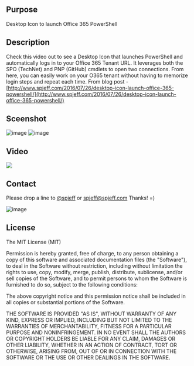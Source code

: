 ## Purpose
Desktop Icon to launch Office 365 PowerShell


## Description
Check this video out to see a Desktop Icon that launches PowerShell and automatically logs in to your Office 365 Tenant URL.   It leverages both the SPO (TechNet) and PNP (GitHub) cmdlets to open two connections.   From here, you can easily work on your O365 tenant without having to memorize login steps and repeat each time.  From blog post - [http://www.spjeff.com/2016/07/26/desktop-icon-launch-office-365-powershell/](http://www.spjeff.com/2016/07/26/desktop-icon-launch-office-365-powershell/)

## Sceenshot
![image](http://www.spjeff.com/wp-content/ftp_uploads/48900ff24251_D30B/image.png)
![image](http://www.spjeff.com/wp-content/ftp_uploads/48900ff24251_D30B/2016-07-26_14-42-35.png)

## Video
[![](https://raw.githubusercontent.com/spjeff/office365/master/office365-desktop-icon/video_thumb.png)](https://vimeo.com/176372983 "VIDEO - Desktop Icon to launch Office 365 PowerShell")

## Contact
Please drop a line to [@spjeff](https://twitter.com/spjeff) or [spjeff@spjeff.com](mailto:spjeff@spjeff.com)
Thanks!  =)

![image](http://img.shields.io/badge/first--timers--only-friendly-blue.svg?style=flat-square)


## License

The MIT License (MIT)

Permission is hereby granted, free of charge, to any person obtaining a copy of this software and associated documentation files (the "Software"), to deal in the Software without restriction, including without limitation the rights to use, copy, modify, merge, publish, distribute, sublicense, and/or sell copies of the Software, and to permit persons to whom the Software is furnished to do so, subject to the following conditions:

The above copyright notice and this permission notice shall be included in all copies or substantial portions of the Software.

THE SOFTWARE IS PROVIDED "AS IS", WITHOUT WARRANTY OF ANY KIND, EXPRESS OR IMPLIED, INCLUDING BUT NOT LIMITED TO THE WARRANTIES OF MERCHANTABILITY, FITNESS FOR A PARTICULAR PURPOSE AND NONINFRINGEMENT. IN NO EVENT SHALL THE AUTHORS OR COPYRIGHT HOLDERS BE LIABLE FOR ANY CLAIM, DAMAGES OR OTHER LIABILITY, WHETHER IN AN ACTION OF CONTRACT, TORT OR OTHERWISE, ARISING FROM, OUT OF OR IN CONNECTION WITH THE SOFTWARE OR THE USE OR OTHER DEALINGS IN THE SOFTWARE.